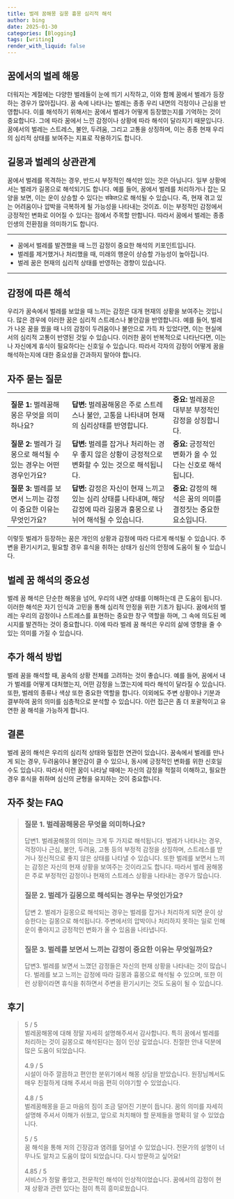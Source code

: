 ```yaml
---
title: 벌레 꿈해몽 길몽 흉몽 심리적 해석
author: bing
date: 2025-01-30
categories: [Blogging]
tags: [writing]
render_with_liquid: false
---
```



<h2 id='꿈에서의 벌레 해몽'>꿈에서의 벌레 해몽</h2>

<p>더워지는 계절에는 다양한 벌레들이 눈에 띄기 시작하고, 이와 함께 꿈에서 벌레가 등장하는 경우가 많아집니다. 꿈 속에 나타나는 벌레는 종종 우리 내면의 걱정이나 근심을 반영합니다. 이를 해석하기 위해서는 꿈에서 벌레가 어떻게 등장했는지를 기억하는 것이 중요합니다. 그에 따라 꿈에서 느낀 감정이나 상황에 따라 해석이 달라지기 때문입니다. 꿈에서의 벌레는 스트레스, 불안, 두려움, 그리고 고통을 상징하며, 이는 종종 현재 우리의 심리적 상태를 보여주는 지표로 작용하기도 합니다.</p>

<h2 id='길몽과 벌레의 상관관계'>길몽과 벌레의 상관관계</h2>

<p>꿈에서 벌레를 목격하는 경우, 반드시 부정적인 해석만 있는 것은 아닙니다. 일부 상황에서는 벌레가 길몽으로 해석되기도 합니다. 예를 들어, 꿈에서 벌레를 처리하거나 잡는 모양을 보면, 이는 운이 상승할 수 있다는 संकेत으로 해석될 수 있습니다. 즉, 현재 겪고 있는 어려움이나 압박을 극복하게 될 가능성을 나타내는 것이죠. 이는 부정적인 감정에서 긍정적인 변화로 이어질 수 있다는 점에서 주목할 만합니다. 따라서 꿈에서 벌레는 종종 인생의 전환점을 의미하기도 합니다.</p>

<hr />

<ul>
    <li>꿈에서 벌레를 발견했을 때 느낀 감정이 중요한 해석의 키포인트입니다.</li>
    <li>벌레를 제거했거나 처리했을 때, 미래의 행운이 상승할 가능성이 높아집니다.</li>
    <li>벌레 꿈은 현재의 심리적 상태를 반영하는 경향이 있습니다.</li>
</ul>

<hr />

<h2 id='감정에 따른 해석'>감정에 따른 해석</h2>

<p>우리가 꿈속에서 벌레를 보았을 때 느끼는 감정은 대개 현재의 상황을 보여주는 것입니다. 많은 경우에 이러한 꿈은 심리적 스트레스나 불안감을 반영합니다. 예를 들어, 벌레가 나온 꿈을 꿨을 때 나의 감정이 두려움이나 불안으로 가득 차 있었다면, 이는 현실에서의 심리적 고통이 반영된 것일 수 있습니다. 이러한 꿈이 반복적으로 나타난다면, 이는 나 자신에게 휴식이 필요하다는 신호일 수 있습니다. 따라서 각자의 감정이 어떻게 꿈을 해석하는지에 대한 중요성을 간과하지 말아야 합니다.</p>

<h2 id='자주 묻는 질문'>자주 묻는 질문</h2>

<table>
    <tr>
        <td><b>질문 1:</b> 벌레꿈해몽은 무엇을 의미하나요?</td>
        <td><b>답변:</b> 벌레꿈해몽은 주로 스트레스나 불안, 고통을 나타내며 현재의 심리상태를 반영합니다.</td>
        <td><b>중요:</b> 벌레꿈은 대부분 부정적인 감정을 상징합니다.</td>
    </tr>
    <tr>
        <td><b>질문 2:</b> 벌레가 길몽으로 해석될 수 있는 경우는 어떤 경우인가요?</td>
        <td><b>답변:</b> 벌레를 잡거나 처리하는 경우 좋지 않은 상황이 긍정적으로 변화할 수 있는 것으로 해석됩니다.</td>
        <td><b>중요:</b> 긍정적인 변화가 올 수 있다는 신호로 해석됩니다.</td>
    </tr>
    <tr>
        <td><b>질문 3:</b> 벌레를 보면서 느끼는 감정이 중요한 이유는 무엇인가요?</td>
        <td><b>답변:</b> 감정은 자신이 현재 느끼고 있는 심리 상태를 나타내며, 해당 감정에 따라 길몽과 흉몽으로 나뉘어 해석될 수 있습니다.</td>
        <td><b>중요:</b> 감정의 해석은 꿈의 의미를 결정짓는 중요한 요소입니다.</td>
    </tr>
</table>

<p>이렇듯 벌레가 등장하는 꿈은 개인의 상황과 감정에 따라 다르게 해석될 수 있습니다. 주변을 환기시키고, 필요할 경우 휴식을 취하는 상태가 심신의 안정에 도움이 될 수 있습니다.</p>

<h2 id='벌레 꿈 해석의 중요성'>벌레 꿈 해석의 중요성</h2>

<p>벌레 꿈 해석은 단순한 해몽을 넘어, 우리의 내면 상태를 이해하는데 큰 도움이 됩니다. 이러한 해석은 자기 인식과 고민을 통해 심리적 안정을 위한 기초가 됩니다. 꿈에서의 벌레는 우리의 감정이나 스트레스를 표현하는 중요한 창구 역할을 하며, 그 속에 의도된 메시지를 발견하는 것이 중요합니다. 이에 따라 벌레 꿈 해석은 우리의 삶에 영향을 줄 수 있는 의미를 가질 수 있습니다.</p>

<h2 id='추가 해석 방법'>추가 해석 방법</h2>

<p>벌레 꿈을 해석할 때, 꿈속의 상황 전체를 고려하는 것이 좋습니다. 예를 들어, 꿈에서 내가 벌레를 어떻게 대처했는지, 어떤 감정을 느꼈는지에 따라 해석이 달라질 수 있습니다. 또한, 벌레의 종류나 색상 또한 중요한 역할을 합니다. 이외에도 주변 상황이나 기분과 결부하여 꿈의 의미를 심층적으로 분석할 수 있습니다. 이런 접근은 좀 더 포괄적이고 유연한 꿈 해석을 가능하게 합니다.</p>

<h2 id='결론'>결론</h2>

<p>벌레 꿈의 해석은 우리의 심리적 상태와 밀접한 연관이 있습니다. 꿈속에서 벌레를 만나게 되는 경우, 두려움이나 불안감이 클 수 있으나, 동시에 긍정적인 변화를 위한 신호일 수도 있습니다. 따라서 이런 꿈이 나타날 때에는 자신의 감정을 적절히 이해하고, 필요한 경우 휴식을 취하며 심신의 균형을 유지하는 것이 중요합니다.</p>


<h2 id='자주_찾는_FAQ'>자주 찾는 FAQ</h2>
<div itemscope="" itemtype="https://schema.org/FAQPage"> 
<blockquote> 
<div itemscope="" itemprop="mainEntity" itemtype="https://schema.org/Question"> 
<h3 itemprop="name">질문 1. 벌레꿈해몽은 무엇을 의미하나요?</h3> 
<div itemscope="" itemprop="acceptedAnswer" itemtype="https://schema.org/Answer"> 
<span itemprop="text"> 
<p>답변1. 벌레꿈해몽의 의미는 크게 두 가지로 해석됩니다. 벌레가 나타나는 경우, 걱정이나 근심, 불안, 두려움, 고통 등의 부정적 감정을 상징하며, 스트레스를 받거나 정신적으로 좋지 않은 상태를 나타낼 수 있습니다. 또한 벌레를 보면서 느끼는 감정은 자신의 현재 상황을 보여주는 것이라고도 합니다. 따라서 벌레 꿈해몽은 주로 부정적인 감정이나 현재의 스트레스 상황을 나타내는 경우가 많습니다.</p> 
</span> 
</div> 
</div> 

<div itemscope="" itemprop="mainEntity" itemtype="https://schema.org/Question"> 
<h3 itemprop="name">질문 2. 벌레가 길몽으로 해석되는 경우는 무엇인가요?</h3> 
<div itemscope="" itemprop="acceptedAnswer" itemtype="https://schema.org/Answer"> 
<span itemprop="text"> 
<p>답변 2. 벌레가 길몽으로 해석되는 경우는 벌레를 잡거나 처리하게 되면 운이 상승한다는 길몽으로 해석됩니다. 주변에서의 압박이나 처리하지 못하는 일로 인해 운이 좋아지고 긍정적인 변화가 올 수 있음을 나타냅니다.</p> 
</span> 
</div> 
</div> 

<div itemscope="" itemprop="mainEntity" itemtype="https://schema.org/Question"> 
<h3 itemprop="name">질문 3. 벌레를 보면서 느끼는 감정이 중요한 이유는 무엇일까요?</h3> 
<div itemscope="" itemprop="acceptedAnswer" itemtype="https://schema.org/Answer"> 
<span itemprop="text"> 
<p>답변3. 벌레를 보면서 느꼈던 감정들은 자신의 현재 상황을 나타내는 것이 많습니다. 벌레를 보고 느끼는 감정에 따라 길몽과 흉몽으로 해석될 수 있으며, 또한 이런 상황이라면 휴식을 취하면서 주변을 환기시키는 것도 도움이 될 수 있습니다.</p> 
</span> 
</div> 
</div> 
</blockquote> 
</div>
<h2 id='후기'>후기</h2>
<div itemscope itemtype="https://schema.org/Product">
  <blockquote>
  <div itemprop="review" itemscope itemtype="https://schema.org/Review">
      <div itemprop="reviewRating" itemscope itemtype="https://schema.org/Rating"> <span itemprop="ratingValue">5</span> / <span itemprop="bestRating">5</span> </div>
      <span itemprop="reviewBody">벌레꿈해몽에 대해 정말 자세히 설명해주셔서 감사합니다. 특히 꿈에서 벌레를 처리하는 것이 길몽으로 해석된다는 점이 인상 깊었습니다. 친절한 안내 덕분에 많은 도움이 되었습니다.</span>
  </div>
  <br>
  <div itemprop="review" itemscope itemtype="https://schema.org/Review">
      <div itemprop="reviewRating" itemscope itemtype="https://schema.org/Rating"> <span itemprop="ratingValue">4.9</span> / <span itemprop="bestRating">5</span> </div>
      <span itemprop="reviewBody">시설이 아주 깔끔하고 편안한 분위기에서 해몽 상담을 받았습니다. 원장님께서도 매우 친절하게 대해 주셔서 마음 편히 이야기할 수 있었습니다.</span>
  </div>
  <br>
  <div itemprop="review" itemscope itemtype="https://schema.org/Review">
      <div itemprop="reviewRating" itemscope itemtype="https://schema.org/Rating"> <span itemprop="ratingValue">4.8</span> / <span itemprop="bestRating">5</span> </div>
      <span itemprop="reviewBody">벌레꿈해몽을 듣고 마음의 짐이 조금 덜어진 기분이 듭니다. 꿈의 의미를 자세히 설명해 주셔서 이해가 쉬웠고, 앞으로 처치해야 할 문제들을 명확히 알 수 있었습니다.</span>
  </div>
  <br>
  <div itemprop="review" itemscope itemtype="https://schema.org/Review">
      <div itemprop="reviewRating" itemscope itemtype="https://schema.org/Rating"> <span itemprop="ratingValue">5</span> / <span itemprop="bestRating">5</span> </div>
      <span itemprop="reviewBody">꿈 해석을 통해 저의 긴장감과 염려를 덜어낼 수 있었습니다. 전문가의 설명이 너무나도 알차고 도움이 많이 되었습니다. 다시 방문하고 싶어요!</span>
  </div>
  <br>
  <div itemprop="review" itemscope itemtype="https://schema.org/Review">
      <div itemprop="reviewRating" itemscope itemtype="https://schema.org/Rating"> <span itemprop="ratingValue">4.85</span> / <span itemprop="bestRating">5</span> </div>
      <span itemprop="reviewBody">서비스가 정말 좋았고, 전문적인 해석이 인상적이었습니다. 꿈에서의 감정이 현재 상황과 관련 있다는 점이 특히 흥미로웠습니다.</span>
  </div>
  </blockquote>
</div>
